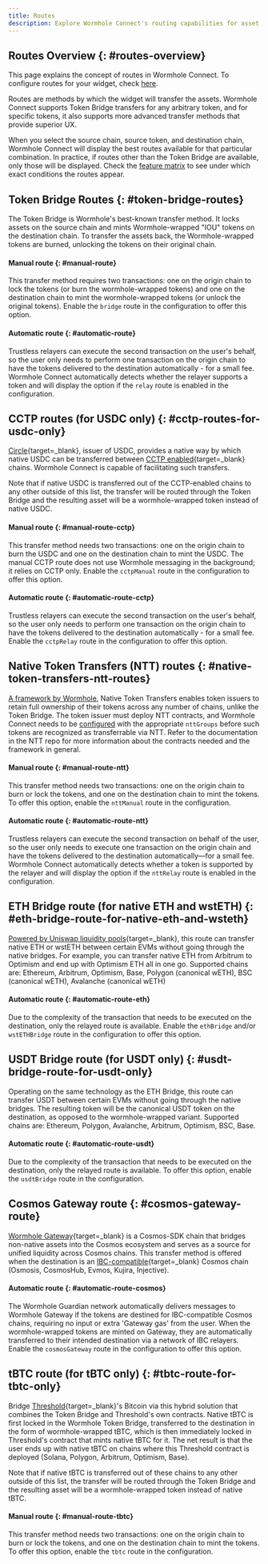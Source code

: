 ```yaml
---
title: Routes
description: Explore Wormhole Connect's routing capabilities for asset transfers, featuring Token Bridge, CCTP, NTT, and various blockchain-specific routes for optimal UX. 
---
```


## Routes Overview {: #routes-overview}

This page explains the concept of routes in Wormhole Connect. To configure routes for your widget, check [here](../connect/configuration.md).

Routes are methods by which the widget will transfer the assets. Wormhole Connect supports Token Bridge transfers for any arbitrary token, and for specific tokens, it also supports more advanced transfer methods that provide superior UX.

When you select the source chain, source token, and destination chain, Wormhole Connect will display the best routes available for that particular combination. In practice,  if routes other than the Token Bridge are available, only those will be displayed. Check the [feature matrix](./features.md) to see under which exact conditions the routes appear.

## Token Bridge Routes {: #token-bridge-routes}

The Token Bridge is Wormhole's best-known transfer method. It locks assets on the source chain and mints Wormhole-wrapped "IOU" tokens on the destination chain. To transfer the assets back, the Wormhole-wrapped tokens are burned, unlocking the tokens on their original chain.

#### Manual route {: #manual-route}

This transfer method requires two transactions: one on the origin chain to lock the tokens (or burn the wormhole-wrapped tokens) and one on the destination chain to mint the wormhole-wrapped tokens (or unlock the original tokens). Enable the `bridge` route in the configuration to offer this option.

#### Automatic route {: #automatic-route}

Trustless relayers can execute the second transaction on the user's behalf, so the user only needs to perform one transaction on the origin chain to have the tokens delivered to the destination automatically - for a small fee. Wormhole Connect automatically detects whether the relayer supports a token and will display the option if the `relay` route is enabled in the configuration.

## CCTP routes (for USDC only) {: #cctp-routes-for-usdc-only}
 
[Circle](https://www.circle.com/en/){target=\_blank}, issuer of USDC, provides a native way by which native USDC can be transferred between [CCTP enabled](https://www.circle.com/en/cross-chain-transfer-protocol){target=\_blank} chains. Wormhole Connect is capable of facilitating such transfers.

Note that if native USDC is transferred out of the CCTP-enabled chains to any other outside of this list, the transfer will be routed through the Token Bridge and the resulting asset will be a wormhole-wrapped token instead of native USDC.

#### Manual route {: #manual-route-cctp}
This transfer method needs two transactions: one on the origin chain to burn the USDC and one on the destination chain to mint the USDC. The manual CCTP route does not use Wormhole messaging in the background; it relies on CCTP only. Enable the `cctpManual` route in the configuration to offer this option.

#### Automatic route {: #automatic-route-cctp}
Trustless relayers can execute the second transaction on the user's behalf, so the user only needs to perform one transaction on the origin chain to have the tokens delivered to the destination automatically - for a small fee. Enable the `cctpRelay` route in the configuration to offer this option.

## Native Token Transfers (NTT) routes {: #native-token-transfers-ntt-routes}

[A framework by Wormhole](https://github.com/wormhole-foundation/example-native-token-transfers), Native Token Transfers enables token issuers to retain full ownership of their tokens across any number of chains, unlike the Token Bridge. The token issuer must deploy NTT contracts, and Wormhole Connect needs to be [configured](./configuration.md) with the appropriate `nttGroups` before such tokens are recognized as transferrable via NTT. Refer to the documentation in the NTT repo for more information about the contracts needed and the framework in general.

#### Manual route {: #manual-route-ntt}
This transfer method needs two transactions: one on the origin chain to burn or lock the tokens, and one on the destination chain to mint the tokens. To offer this option, enable the `nttManual` route in the configuration.

#### Automatic route  {: #automatic-route-ntt}
Trustless relayers can execute the second transaction on behalf of the user, so the user only needs to execute one transaction on the origin chain and have the tokens delivered to the destination automatically—for a small fee. Wormhole Connect automatically detects whether a token is supported by the relayer and will display the option if the `nttRelay` route is enabled in the configuration.

## ETH Bridge route (for native ETH and wstETH) {: #eth-bridge-route-for-native-eth-and-wsteth}

[Powered by Uniswap liquidity pools](https://github.com/wormhole-foundation/example-uniswap-liquidity-layer){target=\_blank}, this route can transfer native ETH or wstETH between certain EVMs without going through the native bridges. For example, you can transfer native ETH from Arbitrum to Optimism and end up with Optimism ETH all in one go. Supported chains are: Ethereum, Arbitrum, Optimism, Base, Polygon (canonical wETH), BSC (canonical wETH), Avalanche (canonical wETH)

#### Automatic route {: #automatic-route-eth}
Due to the complexity of the transaction that needs to be executed on the destination, only the relayed route is available. Enable the `ethBridge` and/or `wstETHBridge` route in the configuration to offer this option.

## USDT Bridge route (for USDT only) {: #usdt-bridge-route-for-usdt-only}

Operating on the same technology as the ETH Bridge, this route can transfer USDT between certain EVMs without going through the native bridges. The resulting token will be the canonical USDT token on the destination, as opposed to the wormhole-wrapped variant. Supported chains are: Ethereum, Polygon, Avalanche, Arbitrum, Optimism, BSC, Base.

#### Automatic route {: #automatic-route-usdt}

Due to the complexity of the transaction that needs to be executed on the destination, only the relayed route is available. To offer this option, enable the `usdtBridge` route in the configuration.

## Cosmos Gateway route {: #cosmos-gateway-route}

[Wormhole Gateway](https://docs.wormhole.com/wormhole/explore-wormhole/gateway){target=\_blank}  is a Cosmos-SDK chain that bridges non-native assets into the Cosmos ecosystem and serves as a source for unified liquidity across Cosmos chains. This transfer method is offered when the destination is an [IBC-compatible](https://cosmos.network/ibc/){target=\_blank}  Cosmos chain (Osmosis, CosmosHub, Evmos, Kujira, Injective).

#### Automatic route {: #automatic-route-cosmos}

The Wormhole Guardian network automatically delivers messages to Wormhole Gateway if the tokens are destined for IBC-compatible Cosmos chains, requiring no input or extra 'Gateway gas' from the user. When the wormhole-wrapped tokens are minted on Gateway, they are automatically transferred to their intended destination via a network of IBC relayers. Enable the `cosmosGateway` route in the configuration to offer this option.

## tBTC route (for tBTC only) {: #tbtc-route-for-tbtc-only}

Bridge [Threshold](https://threshold.network/){target=\_blank}'s Bitcoin via this hybrid solution that combines the Token Bridge and Threshold's own contracts. Native tBTC is first locked in the Wormhole Token Bridge, transferred to the destination in the form of wormhole-wrapped tBTC, which is then immediately locked in Threshold's contract that mints native tBTC for it. The net result is that the user ends up with native tBTC on chains where this Threshold contract is deployed (Solana, Polygon, Arbitrum, Optimism, Base).

Note that if native tBTC is transferred out of these chains to any other outside of this list, the transfer will be routed through the Token Bridge and the resulting asset will be a wormhole-wrapped token instead of native tBTC.

#### Manual route  {: #manual-route-tbtc}

This transfer method needs two transactions: one on the origin chain to burn or lock the tokens, and one on the destination chain to mint the tokens. To offer this option, enable the `tbtc` route in the configuration.